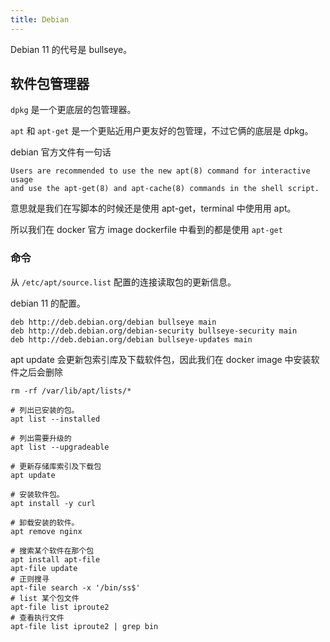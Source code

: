 ```yaml
---
title: Debian
---
```


Debian 11 的代号是 bullseye。

## 软件包管理器

`dpkg` 是一个更底层的包管理器。

`apt` 和 `apt-get` 是一个更贴近用户更友好的包管理，不过它俩的底层是 dpkg。

debian 官方文件有一句话

```shell
Users are recommended to use the new apt(8) command for interactive usage 
and use the apt-get(8) and apt-cache(8) commands in the shell script.
```

意思就是我们在写脚本的时候还是使用 apt-get，terminal 中使用用 apt。

所以我们在 docker 官方 image dockerfile 中看到的都是使用 `apt-get`



### 命令

从 `/etc/apt/source.list` 配置的连接读取包的更新信息。

debian 11 的配置。

```
deb http://deb.debian.org/debian bullseye main
deb http://deb.debian.org/debian-security bullseye-security main
deb http://deb.debian.org/debian bullseye-updates main
```



apt update  会更新包索引库及下载软件包，因此我们在 docker image 中安装软件之后会删除

`rm -rf /var/lib/apt/lists/*`



```shell
# 列出已安装的包。
apt list --installed

# 列出需要升级的
apt list --upgradeable

# 更新存储库索引及下载包
apt update 

# 安装软件包。
apt install -y curl

# 卸载安装的软件。
apt remove nginx

# 搜索某个软件在那个包
apt install apt-file
apt-file update
# 正则搜寻
apt-file search -x '/bin/ss$'
# list 某个包文件
apt-file list iproute2
# 查看执行文件
apt-file list iproute2 | grep bin
```

